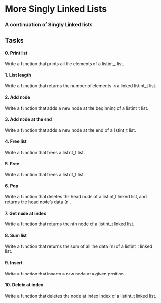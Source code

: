 # More Singly Linked Lists

### A continuation of Singly Linked lists

## Tasks

#### 0. Print list
Write a function that prints all the elements of a listint_t list.

#### 1. List length
Write a function that returns the number of elements in a linked listint_t list.

#### 2. Add node
Write a function that adds a new node at the beginning of a listint_t list.

#### 3. Add node at the end
Write a function that adds a new node at the end of a listint_t list.

#### 4. Free list
Write a function that frees a listint_t list.

#### 5. Free
Write a function that frees a listint_t list.

#### 6. Pop
Write a function that deletes the head node of a listint_t linked list, and returns the head node’s data (n).

#### 7. Get node at index
Write a function that returns the nth node of a listint_t linked list.

#### 8. Sum list
Write a function that returns the sum of all the data (n) of a listint_t linked list.

#### 9. Insert
Write a function that inserts a new node at a given position.

#### 10. Delete at index
Write a function that deletes the node at index index of a listint_t linked list.

